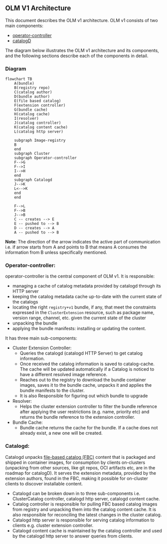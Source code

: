 
## OLM V1 Architecture

This document describes the OLM v1 architecture. OLM v1 consists of two main components:

* [operator-controller](https://github.com/operator-framework/operator-controller)
* [catalogD](https://github.com/operator-framework/catalogd)

The diagram below illustrates the OLM v1 architecture and its components,  and the following sections describe each of the components in detail.

### Diagram

```mermaid
flowchart TB
    A(bundle)
    B(registry repo)
    C(catalog author)
    D(bundle author)
    E(file based catalog)
    F(extension controller)
    G(bundle cache)
    H(catalog cache)
    I(resolver)
    J(catalog controller)
    K(catalog content cache)
    L(catalog http server)

    subgraph Image-registry
    B
    end
    subgraph Cluster
    subgraph Operator-controller
    F-->G
    F-->I
    I-->H
    end
    subgraph Catalogd
    J-->K
    L<-->K
    end
    end

    F-->L
    F-->B
    J-->B
    C -- creates --> E
    E -- pushed to --> B
    D -- creates --> A
    A -- pushed to --> B
```

**Note**: The direction of the arrow indicates the active part of communication i.e. if arrow starts from A and points to B that means A consumes the information from B unless specifically mentioned.

### Operator-controller:

operator-controller is the central component of OLM v1. It is responsible:
 * managing a cache of catalog metadata provided by catalogd through its HTTP server
 * keeping the catalog metadata cache up-to-date with the current state of the catalogs
 * locating the right `registry+v1` bundle, if any,  that meet the constraints expressed in the `ClusterExtension` resource, such as package name, version range, channel, etc. given the current state of the cluster
 * unpacking the bundle
 * applying the bundle manifests: installing or updating the content.
 
 It has three main sub-components:
 * Cluster Extension Controller: 
    * Queries the catalogd (catalogd HTTP Server) to get catalog information.
    * Once received the catalog information is saved  to catalog-cache. The cache will be updated automatically if a Catalog is noticed to have a different resolved image reference. 
    * Reaches out to the registry to download the bundle container images, saves it to the bundle cache,  unpacks it and applies the bundle manifests to the cluster.  
    * It is also Responsible for figuring out which bundle to upgrade
 * Resolver:
    * Helps the cluster extension controller to filter the bundle reference after applying the user restrictions (e.g. name, priority etc) and returns the bundle reference to the extension controller.
 * Bundle Cache:
    * Bundle cache returns the cache for the bundle. If a cache does not already exist, a new one will be created.

### Catalogd:

Catalogd unpacks [file-based catalog (FBC)](https://olm.operatorframework.io/docs/reference/file-based-catalogs/#docs) content that is packaged and shipped in container images, for consumption by clients on-clusters (unpacking from other sources, like git repos, OCI artifacts etc, are in the roadmap for catalogD). It serves the extension metadata, provided by the extension authors, found in the FBC, making it possible for on-cluster clients to discover installable content.

* Catalogd can be broken down in to three sub-components i.e. ClusterCatalog controller, catalogd http server, catalogd content cache.
* Catalog controller  is responsible for pulling FBC based catalog images from registry and unpacking them into the catalog content cache. It is also responsible for reconciling the latest changes in the cluster catalog.
* Catalogd http server is responsible for serving catalog information to clients e.g. cluster extension controller.
* Catalogd content cache is maintained by the catalog controller and used by the catalogd http server to answer queries from clients.




